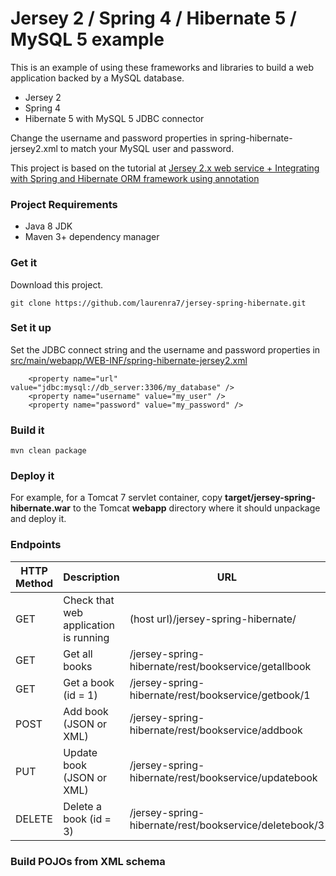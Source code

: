 # Jersey 2 / Spring 4 / Hibernate 5 / MySQL 5 example
This is an example of using these frameworks and libraries to build a
web application backed by a MySQL database.

- Jersey 2
- Spring 4
- Hibernate 5 with MySQL 5 JDBC connector

Change the username and password properties in spring-hibernate-jersey2.xml
to match your MySQL user and password.

This project is based on the tutorial at [Jersey 2.x web service +
Integrating with Spring and Hibernate ORM framework using
annotation](http://www.benchresources.net/jersey-2-x-web-service-integrating-with-spring-and-hibernate-orm-framework-using-annotation/)

### Project Requirements

- Java 8 JDK
- Maven 3+ dependency manager

### Get it

Download this project.

```
git clone https://github.com/laurenra7/jersey-spring-hibernate.git
```

### Set it up

Set the JDBC connect string and the username and password properties in
[src/main/webapp/WEB-INF/spring-hibernate-jersey2.xml](https://github.com/laurenra7/jersey-spring-hibernate/blob/master/src/main/webapp/WEB-INF/spring-hibernate-jersey2.xml)

```
    <property name="url" value="jdbc:mysql://db_server:3306/my_database" />
    <property name="username" value="my_user" />
    <property name="password" value="my_password" />
```

### Build it

```
mvn clean package
```

### Deploy it

For example, for a Tomcat 7 servlet container, copy **target/jersey-spring-hibernate.war**
to the Tomcat **webapp** directory where it should unpackage and deploy it.

### Endpoints

| HTTP Method | Description                           | URL                                                    |
| ----------- | ------------------------------------- | ------------------------------------------------------ |
| GET         | Check that web application is running | (host url)/jersey-spring-hibernate/                    |
| GET         | Get all books                         | /jersey-spring-hibernate/rest/bookservice/getallbook   |
| GET         | Get a book (id = 1)                   | /jersey-spring-hibernate/rest/bookservice/getbook/1    |
| POST        | Add book (JSON or XML)                | /jersey-spring-hibernate/rest/bookservice/addbook      |
| PUT         | Update book (JSON or XML)             | /jersey-spring-hibernate/rest/bookservice/updatebook   |
| DELETE      | Delete a book (id = 3)                | /jersey-spring-hibernate/rest/bookservice/deletebook/3 |

### Build POJOs from XML schema
